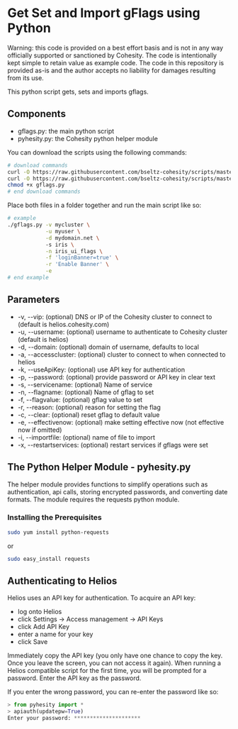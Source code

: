 # Get Set and Import gFlags using Python

Warning: this code is provided on a best effort basis and is not in any way officially supported or sanctioned by Cohesity. The code is intentionally kept simple to retain value as example code. The code in this repository is provided as-is and the author accepts no liability for damages resulting from its use.

This python script gets, sets and imports gflags.

## Components

* gflags.py: the main python script
* pyhesity.py: the Cohesity python helper module

You can download the scripts using the following commands:

```bash
# download commands
curl -O https://raw.githubusercontent.com/bseltz-cohesity/scripts/master/python/gflags/gflags.py
curl -O https://raw.githubusercontent.com/bseltz-cohesity/scripts/master/python/pyhesity.py
chmod +x gflags.py
# end download commands
```

Place both files in a folder together and run the main script like so:

```bash
# example
./gflags.py -v mycluster \
            -u myuser \
            -d mydomain.net \ 
            -s iris \
            -n iris_ui_flags \
            -f 'loginBanner=true' \
            -r 'Enable Banner' \
            -e
# end example
```

## Parameters

* -v, --vip: (optional) DNS or IP of the Cohesity cluster to connect to (default is helios.cohesity.com)
* -u, --username: (optional) username to authenticate to Cohesity cluster (default is helios)
* -d, --domain: (optional) domain of username, defaults to local
* -a, --accesscluster: (optional) cluster to connect to when connected to helios
* -k, --useApiKey: (optional) use API key for authentication
* -p, --password: (optional) provide password or API key in clear text
* -s, --servicename: (optional) Name of service
* -n, --flagname: (optional) Name of gflag to set
* -f, --flagvalue: (optional) gflag value to set
* -r, --reason: (optional) reason for setting the flag
* -c, --clear: (optional) reset gflag to default value
* -e, --effectivenow: (optional) make setting effective now (not effective now if omitted)
* -i, --importfile: (optional) name of file to import
* -x, --restartservices: (optional) restart services if gflags were set

## The Python Helper Module - pyhesity.py

The helper module provides functions to simplify operations such as authentication, api calls, storing encrypted passwords, and converting date formats. The module requires the requests python module.

### Installing the Prerequisites

```bash
sudo yum install python-requests
```

or

```bash
sudo easy_install requests
```

## Authenticating to Helios

Helios uses an API key for authentication. To acquire an API key:

* log onto Helios
* click Settings -> Access management -> API Keys
* click Add API Key
* enter a name for your key
* click Save

Immediately copy the API key (you only have one chance to copy the key. Once you leave the screen, you can not access it again). When running a Helios compatible script for the first time, you will be prompted for a password. Enter the API key as the password.

If you enter the wrong password, you can re-enter the password like so:

```python
> from pyhesity import *
> apiauth(updatepw=True)
Enter your password: *********************
```
